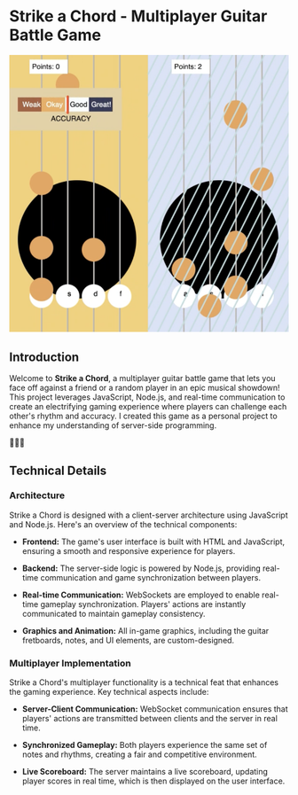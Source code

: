 # Strike a Chord - Multiplayer Guitar Battle Game

[![Video Demo](strike-chord.png)]([https://www.example.com/demo-video.mp4](https://drive.google.com/file/d/1782cP1ssiX8DfzlJZsaiBZuFf-llZpzQ/view?usp=share_link))


## Introduction

Welcome to **Strike a Chord**, a multiplayer guitar battle game that lets you face off against a friend or a random player in an epic musical showdown! This project leverages JavaScript, Node.js, and real-time communication to create an electrifying gaming experience where players can challenge each other's rhythm and accuracy. I created this game as a personal project to enhance my understanding of server-side programming.

🎸🎶🧡

## Technical Details

### Architecture

Strike a Chord is designed with a client-server architecture using JavaScript and Node.js. Here's an overview of the technical components:

- **Frontend:** The game's user interface is built with HTML and JavaScript, ensuring a smooth and responsive experience for players.

- **Backend:** The server-side logic is powered by Node.js, providing real-time communication and game synchronization between players.

- **Real-time Communication:** WebSockets are employed to enable real-time gameplay synchronization. Players' actions are instantly communicated to maintain gameplay consistency.

- **Graphics and Animation:** All in-game graphics, including the guitar fretboards, notes, and UI elements, are custom-designed.

### Multiplayer Implementation

Strike a Chord's multiplayer functionality is a technical feat that enhances the gaming experience. Key technical aspects include:

- **Server-Client Communication:** WebSocket communication ensures that players' actions are transmitted between clients and the server in real time.

- **Synchronized Gameplay:** Both players experience the same set of notes and rhythms, creating a fair and competitive environment.

- **Live Scoreboard:** The server maintains a live scoreboard, updating player scores in real time, which is then displayed on the user interface.

